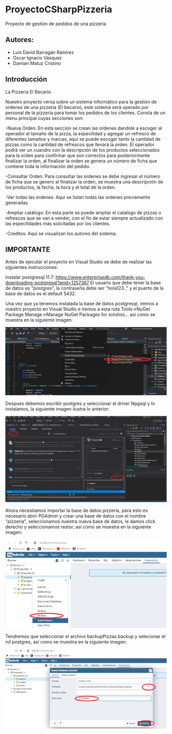 # ProyectoCSharpPizzeria
Proyecto de gestión de pedidos de una pizzería

## Autores:
- Luis David Barragán Ramírez
- Oscar Ignacio Vásquez
- Damian Matuz Cristino

## Introducción

La Pizzeria El Becario

Nuestro proyecto versa sobre un sistema informático para la gestión de ordenes de una pizzeria (El becario), este sistema será operado por personal de la pizzeria para tomar los pedidos de los clientes. Consta de un menu principal cuyas secciones son: 

-Nueva Orden: En esta sección se crean las ordenes dandole a escoger al operador el tamaño de la pizza, la especilidad y agregar un refresco de diferentes tamaños y marcas, aqui se puede escoger tanto la cantidad de pizzas como la cantidad de refrescos que llevará la orden. El operador podrá ver un cuandro con la descripción de los productos seleccionados para la orden para confirmar que son correctos para posteriormente finalizar la orden, al finalizar la orden se genera un número de ficha que contiene toda la información del pedido.

-Consultar Orden: Para consultar las ordenes se debe ingresar el número de ficha que se genero al finalizar la orden, se muestra una descripción de los productos, la fecha, la hora y el total de la orden.

-Ver todas las ordenes: Aqui se listan todas las ordenes previamente generadas

-Ampliar catálogo: En esta parte se puede ampliar el catalogo de pizzas o refrescos que se van a vender, con el fin de estar siempre actualizado con las especilidades más solicitadas por los clientes.

-Creditos: Aqui se visualizan los autores del sistema.

## IMPORTANTE

Antes de ejecutar el proyecto en Visual Studio se debe de realizar las siguientes
instrucciones:

Instalar postgresql 11.7:
	https://www.enterprisedb.com/thank-you-downloading-postgresql?anid=1257367
El usuario que debe tener la base de datos es "postgres", la contraseña debe ser "hola123.,"
 y el puerto de la base de datos es el default 5432.

Una vez que ya tenemos instalada la base de datos postgresql, iremos a nuestro proyecto
en Visual Studio e iremos a esta ruta Tools->NuGet Package Manage->Manage NuGet Packages for solutios...
 así como se muestra en la siguiente imagen:

![archivo](img/0.png  "NuGet")

Despues debemos escribir postgres y seleccionar el driver Npgsql y lo instalamos,
la siguiente imagen ilustra lo anterior:

![archivo](img/1.PNG  "NuGet2")


Ahora necesitamos importar la base de datos pizzeria, para esto
es necesario abrir PGAdmin y crear una base de datos con el nombre "pizzeria",
seleccionamos nuestra nueva base de datos, le damos click derecho y seleccionamos
restor, así como se muestra en la siguiente imagen:

![archivo](img/2.png  "BD")

Tendremos que seleccionar el archivo backupPizzas.backup y selecionar el rol postgres,
así como se muestra en la siguiente imagen:

![archivo](img/3.png  "BD2")


